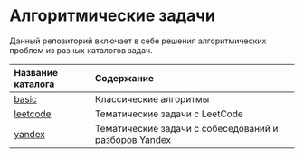 # Алгоритмические задачи

Данный репозиторий включает в себе решения алгоритмических проблем из разных каталогов задач.


| Название каталога    | Содержание                                            |
|:---------------------|:------------------------------------------------------|
| [basic](LeetCode)    | Классические алгоритмы                                |
| [leetcode](LeetCode) | Тематические задачи с LeetCode                        |
| [yandex](yandex)     | Тематические задачи с собеседований и разборов Yandex |